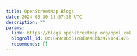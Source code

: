 ```yaml
---
title: OpenStreetMap Blogs
date: 2024-08-30 13:57:36 UTC
description: ""
params:
  link: https://blogs.openstreetmap.org/opml.xml
  blogroll_id: 0d1849c06d51c8d8ea8bb29791c41476
  recommends: []
---
```

